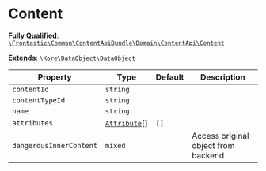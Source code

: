 #  Content

**Fully Qualified**: [`\Frontastic\Common\ContentApiBundle\Domain\ContentApi\Content`](../../../../../src/php/ContentApiBundle/Domain/ContentApi/Content.php)

**Extends**: [`\Kore\DataObject\DataObject`](https://github.com/kore/DataObject)

Property|Type|Default|Description
--------|----|-------|-----------
`contentId`|`string`||
`contentTypeId`|`string`||
`name`|`string`||
`attributes`|[`Attribute`](Attribute.md)[]|`[]`|
`dangerousInnerContent`|`mixed`||Access original object from backend

